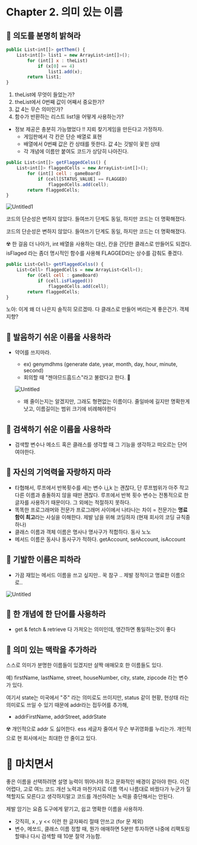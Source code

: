 # Chapter 2. 의미 있는 이름

## 🌱 의도를 분명히 밝혀라

```jsx
public List<int[]> getThem() {
	List<int[]> list1 = new ArrayList<int[]>();
		for (int[] x : theList)
			if (x[0] == 4)
				list1.add(x);
		return list1;
}
```

1. theList에 무엇이 들었는가?
2. theList에서 0번째 값이 어째서 중요한가?
3. 값 4는 무슨 의미인가?
4. 함수가 반환하는 리스트 list1을 어떻게 사용하는가?

- 정보 제공은 충분히 가능했었다 !! 지뢰 찾기게임을 만든다고 가정하자.
  - 게임판에서 각 칸은 단순 배열로 표현
  - 배열에서 0번째 값은 칸 상태를 뜻한다. 값 4는 깃발이 꽃힌 상태
  - 각 개념에 이름만 붙여도 코드가 상당히 나아진다.

```jsx
public List<int[]> getFlaggedCelss() {
	List<int[]> flaggedCells = new ArrayList<int[]>();
		for (int[] cell : gameBoard)
			if (cell[STATUS_VALUE] == FLAGGED)
				flaggedCells.add(cell);
		return flaggedCells;
}
```


![Untitled1](https://media.vlpt.us/post-images/rajephon/c9322c30-5913-11e9-8a43-033dcf59c588/banner-image.jpg)

코드의 단순성은 변하지 않았다. 들여쓰기 단계도 동일, 하지만 코드는 더 명확해졌다.

코드의 단순성은 변하지 않았다. 들여쓰기 단계도 동일, 하지만 코드는 더 명확해졌다.

☢️  한 걸음 더 나아가, int 배열을 사용하는 대신, 칸을 간단한 클래스로 만들어도 되겠다. isFlaged 라는 좀더 명시적인 함수를 사용해 FLAGGED라는 상수를 감춰도 좋겠다.

```jsx
public List<Cell> getFlaggedCelss() {
	List<Cell> flaggedCells = new ArrayList<Cell>();
		for (Cell cell : gameBoard)
			if (cell.isFlagged())
				flaggedCells.add(cell);
		return flaggedCells;
}
```

노아: 이게 왜 더 나은지 솔직히 모르겠따. 다 클래스로 만들어 버리는게 좋은건가. 객체 지향?

## 🌱 발음하기 쉬운 이름을 사용하라

- 약어를 쓰지마라.

  - ex) genymdhms (generate date, year, month, day, hour, minute, second)
  - 회의할 때 "젠야므드흠드스"라고 불렀다고 한다. 🤮

  ![Untitled](https://t1.daumcdn.net/liveboard/interstella-story/461ea0b8ea884d6da9c3655af1e20d78.jpg)

  - 왜 줄이는지는 알겠지만, 그래도 형편없는 이름이다. 줄일바에 길지만 명확한게 낫고, 이름길이는 범위 크기에 비례해야한다

## 🌱 검색하기 쉬운 이름을 사용하라

- 검색할 변수나 메소드 혹은 클래스를 생각할 때 그 기능을 생각하고 떠오르는 단어여야한다.

## 🌱 자신의 기억력을 자랑하지 마라

- 타협해서, 루프에서 반복횟수를 세는 변수 i,j,k 는 괜찮다, 단 루프범위가 아주 작고 다른 이름과 충돌하지 않을 때만 괜찮다. 루프에서 반복 횟수 변수는 전통적으로 한 글자를 사용하기 때문이다. 그 외에는 적절하지 못하다.
- 똑똑한 프로그래머와 전문가 프로그래머 사이에서 나타나는 차이 = 전문가는 **명료함이 최고**라는 사실을 이해한다. 제발 남을 위해 코딩하자 (현재 회사의 코딩 규칙중 하나)
- 클래스 이름과 객체 이름은 명사나 명사구가 적합하다. 동사 노노
- 메서드 이름은 동사나 동사구가 적하다. getAccount, setAccount, isAccount

## 🌱 기발한 이름은 피하라

- 가끔 재밌는 메서드 이름을 쓰고 싶지만.. 꾹 참구 .. 제발 정적이고 명료한 이름으로..

![Untitled](https://storage.googleapis.com/jjalbot-jjals/2018/12/zchfKs5FD/zzal.png)

## 🌱 한 개념에 한 단어를 사용하라

- get & fetch & retrieve 다 가져오는 의미인데, 앵간하면 통일하는것이 좋다

## 🌱 의미 있는 맥락을 추가하라

스스로 의미가 분명한 이름들이 있겠지만 살짝 애매모호 한 이름들도 있다.

예) firstName, lastName, street, houseNumber, city, state, zipcode 라는 변수가 있다.

여기서 state는 미국에서 "주" 라는 의미로도 쓰이지만, status 같이 현황, 현상태 라는 의미로도 쓰일 수 있기 때문에 addr라는 접두어를 추가해,

- addrFirstName, addrStreet, addrState

☢️  개인적으로 addr 도 싫어한다. ess 세글자 줄여서 무슨 부귀영화를 누리는가. 개인적으로 현 회사에서는 최대한 안 줄이고 있다.

# 🌱 마치면서

좋은 이름을 선택하려면 설명 능력이 뛰어나야 하고 문화적인 배경이 같아야 한다. 이건 어렵다, 고로 여느 코드 개선 노력과 마찬가지로 이름 역시 나름대로 바꿨다가 누군가 질책할지도 모른다고 생각하지말고 코드를 개선하려는 노력을 중단해서는 안된다.

제발 암기는 요즘 도구에게 맡기고, 쉽고 명확한 이름을 사용하자.

- 갓직히, x , y << 이런 한 글자짜리 절때 안쓰고 (for 문 제외)
- 변수, 메쏘드, 클래스 이름 정할 때, 뭔가 애매하면 5분만 투자하면 나중에 리팩토링할때나 다시 검색할 때 10분 절약 가능함.
